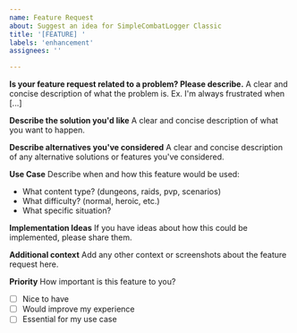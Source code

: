 ```yaml
---
name: Feature Request
about: Suggest an idea for SimpleCombatLogger Classic
title: '[FEATURE] '
labels: 'enhancement'
assignees: ''

---
```


**Is your feature request related to a problem? Please describe.**
A clear and concise description of what the problem is. Ex. I'm always frustrated when [...]

**Describe the solution you'd like**
A clear and concise description of what you want to happen.

**Describe alternatives you've considered**
A clear and concise description of any alternative solutions or features you've considered.

**Use Case**
Describe when and how this feature would be used:
- What content type? (dungeons, raids, pvp, scenarios)
- What difficulty? (normal, heroic, etc.)
- What specific situation?

**Implementation Ideas**
If you have ideas about how this could be implemented, please share them.

**Additional context**
Add any other context or screenshots about the feature request here.

**Priority**
How important is this feature to you?
- [ ] Nice to have
- [ ] Would improve my experience
- [ ] Essential for my use case
